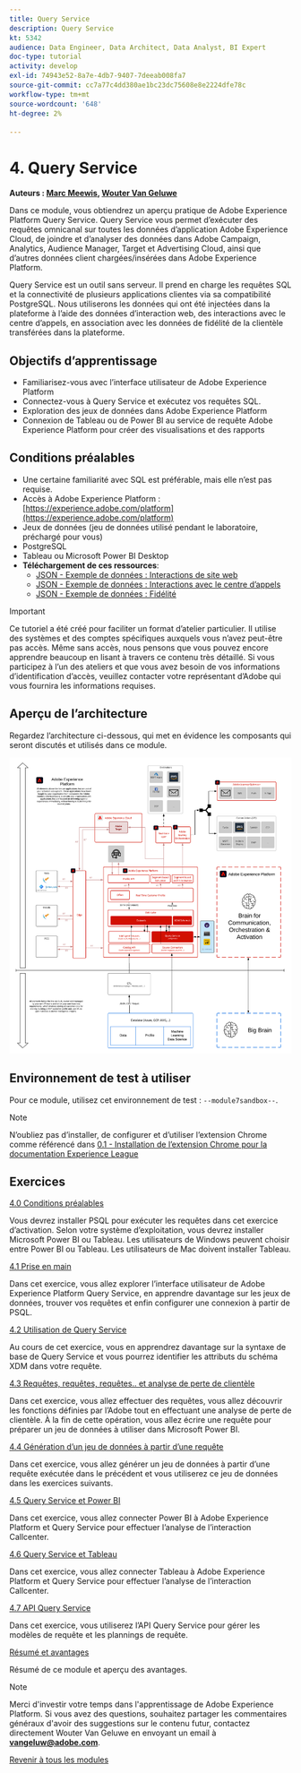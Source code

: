 ```yaml
---
title: Query Service
description: Query Service
kt: 5342
audience: Data Engineer, Data Architect, Data Analyst, BI Expert
doc-type: tutorial
activity: develop
exl-id: 74943e52-8a7e-4db7-9407-7deeab008fa7
source-git-commit: cc7a77c4dd380ae1bc23dc75608e8e2224dfe78c
workflow-type: tm+mt
source-wordcount: '648'
ht-degree: 2%

---
```


# 4. Query Service

**Auteurs : [Marc Meewis](https://www.linkedin.com/in/marcmeewis/), [Wouter Van Geluwe](https://www.linkedin.com/in/woutervangeluwe/)**

Dans ce module, vous obtiendrez un aperçu pratique de Adobe Experience Platform Query Service. Query Service vous permet d’exécuter des requêtes omnicanal sur toutes les données d’application Adobe Experience Cloud, de joindre et d’analyser des données dans Adobe Campaign, Analytics, Audience Manager, Target et Advertising Cloud, ainsi que d’autres données client chargées/insérées dans Adobe Experience Platform.

Query Service est un outil sans serveur. Il prend en charge les requêtes SQL et la connectivité de plusieurs applications clientes via sa compatibilité PostgreSQL.
Nous utiliserons les données qui ont été injectées dans la plateforme à l’aide des données d’interaction web, des interactions avec le centre d’appels, en association avec les données de fidélité de la clientèle transférées dans la plateforme.

## Objectifs d’apprentissage

- Familiarisez-vous avec l’interface utilisateur de Adobe Experience Platform
- Connectez-vous à Query Service et exécutez vos requêtes SQL.
- Exploration des jeux de données dans Adobe Experience Platform
- Connexion de Tableau ou de Power BI au service de requête Adobe Experience Platform pour créer des visualisations et des rapports

## Conditions préalables

- Une certaine familiarité avec SQL est préférable, mais elle n’est pas requise.
- Accès à Adobe Experience Platform : [https://experience.adobe.com/platform](https://experience.adobe.com/platform)
- Jeux de données (jeu de données utilisé pendant le laboratoire, préchargé pour vous)
- PostgreSQL
- Tableau ou Microsoft Power BI Desktop
- **Téléchargement de ces ressources**:
   - [JSON - Exemple de données : Interactions de site web](./../../assets/json/ee.json)
   - [JSON - Exemple de données : Interactions avec le centre d’appels](./../../assets/json/callcenter.json)
   - [JSON - Exemple de données : Fidélité](./../../assets/json/loyalty.json)

>[!IMPORTANT]
>
>Ce tutoriel a été créé pour faciliter un format d’atelier particulier. Il utilise des systèmes et des comptes spécifiques auxquels vous n’avez peut-être pas accès. Même sans accès, nous pensons que vous pouvez encore apprendre beaucoup en lisant à travers ce contenu très détaillé. Si vous participez à l’un des ateliers et que vous avez besoin de vos informations d’identification d’accès, veuillez contacter votre représentant d’Adobe qui vous fournira les informations requises.

## Aperçu de l’architecture

Regardez l’architecture ci-dessous, qui met en évidence les composants qui seront discutés et utilisés dans ce module.

![Aperçu de l’architecture](../../assets/images/architecturem7.png)

## Environnement de test à utiliser

Pour ce module, utilisez cet environnement de test : `--module7sandbox--`.

>[!NOTE]
>
>N’oubliez pas d’installer, de configurer et d’utiliser l’extension Chrome comme référencé dans [0.1 - Installation de l’extension Chrome pour la documentation Experience League](../module0/ex1.md)

## Exercices

[4.0 Conditions préalables](./ex0.md)

Vous devrez installer PSQL pour exécuter les requêtes dans cet exercice d’activation. Selon votre système d’exploitation, vous devrez installer Microsoft Power BI ou Tableau. Les utilisateurs de Windows peuvent choisir entre Power BI ou Tableau. Les utilisateurs de Mac doivent installer Tableau.

[4.1 Prise en main](./ex1.md)

Dans cet exercice, vous allez explorer l’interface utilisateur de Adobe Experience Platform Query Service, en apprendre davantage sur les jeux de données, trouver vos requêtes et enfin configurer une connexion à partir de PSQL.

[4.2 Utilisation de Query Service](./ex2.md)

Au cours de cet exercice, vous en apprendrez davantage sur la syntaxe de base de Query Service et vous pourrez identifier les attributs du schéma XDM dans votre requête.

[4.3 Requêtes, requêtes, requêtes.. et analyse de perte de clientèle](./ex3.md)

Dans cet exercice, vous allez effectuer des requêtes, vous allez découvrir les fonctions définies par l’Adobe tout en effectuant une analyse de perte de clientèle. À la fin de cette opération, vous allez écrire une requête pour préparer un jeu de données à utiliser dans Microsoft Power BI.

[4.4 Génération d’un jeu de données à partir d’une requête](./ex4.md)

Dans cet exercice, vous allez générer un jeu de données à partir d’une requête exécutée dans le précédent et vous utiliserez ce jeu de données dans les exercices suivants.

[4.5 Query Service et Power BI](./ex5.md)

Dans cet exercice, vous allez connecter Power BI à Adobe Experience Platform et Query Service pour effectuer l’analyse de l’interaction Callcenter.

[4.6 Query Service et Tableau](./ex6.md)

Dans cet exercice, vous allez connecter Tableau à Adobe Experience Platform et Query Service pour effectuer l’analyse de l’interaction Callcenter.

[4.7 API Query Service](./ex7.md)

Dans cet exercice, vous utiliserez l’API Query Service pour gérer les modèles de requête et les plannings de requête.

[Résumé et avantages](./summary.md)

Résumé de ce module et aperçu des avantages.

>[!NOTE]
>
>Merci d&#39;investir votre temps dans l&#39;apprentissage de Adobe Experience Platform. Si vous avez des questions, souhaitez partager les commentaires généraux d&#39;avoir des suggestions sur le contenu futur, contactez directement Wouter Van Geluwe en envoyant un email à **vangeluw@adobe.com**.

[Revenir à tous les modules](../../overview.md)

